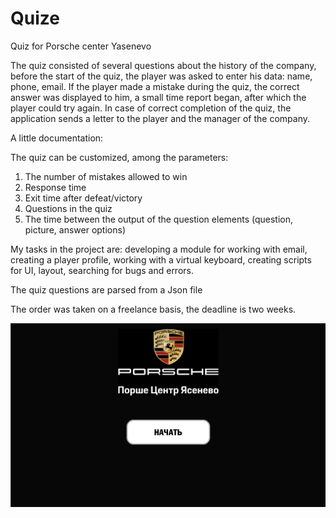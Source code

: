 # Quize
Quiz for Porsche center Yasenevo

The quiz consisted of several questions about the history of the company, before the start of the quiz, the player was
asked to enter his data: name, phone, email. If the player made a mistake during the quiz, the
correct answer was displayed to him, a small time report began, after which the player could
try again. In case of correct completion of the quiz, the application sends a letter to the player and the manager of the company.

A little documentation:

The quiz can be customized, among the parameters:

1) The number of mistakes allowed to win
2) Response time
3) Exit time after defeat/victory
4) Questions in the quiz
5) The time between the output of the question elements (question, picture, answer options)


My tasks in the project are: developing a module for working with email, creating a player profile, working with a virtual keyboard, creating scripts for UI, layout, searching for bugs and errors.

The quiz questions are parsed from a Json file

The order was taken on a freelance basis, the deadline is two weeks.

![](images/1.png)
